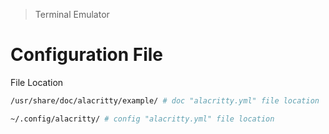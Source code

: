 > Terminal Emulator

# Configuration File 
File Location
```bash
/usr/share/doc/alacritty/example/ # doc "alacritty.yml" file location

~/.config/alacritty/ # config "alacritty.yml" file location
```